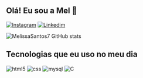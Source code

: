 ## Olá! Eu sou a Mel 🍯
[![Instagram](https://img.shields.io/badge/Instagram-E4405F?style=for-the-badge&logo=instagram&logoColor=white)](https://instagram.com/melissadossantos7)
[![Linkedim](https://img.shields.io/badge/LinkedIn-0077B5?style=for-the-badge&logo=linkedin&logoColor=white)](https://www.linkedin.com/in/melissa-oliveira-dos-santos-122632246/)

![MelissaSantos7 GitHub stats](https://github-readme-stats.vercel.app/api?username=MelissaSantos7&show_icons=true&theme=dracula&count_private=true)

## Tecnologias que eu uso no meu dia

<div style="display: inline_block">
  <img align="center" alt="html5" src="https://img.shields.io/badge/HTML5-E34F26?style=for-the-badge&logo=html5&logoColor=white" />
  <img align="center" alt="css" src="https://img.shields.io/badge/CSS3-1572B6?style=for-the-badge&logo=css3&logoColor=white" />
   <img align="center" alt="mysql" src="https://img.shields.io/badge/MySQL-00000F?style=for-the-badge&logo=mysql&logoColor=white"/>
     <img align="center" alt="C" src="https://img.shields.io/badge/C%23-239120?style=for-the-badge&logo=C-sharp&logoColor=white" /><div align="left">
      
</div><br/>
